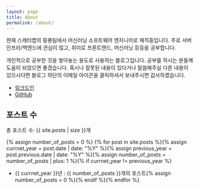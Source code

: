 ```yaml
---
layout: page
title: About
permalink: /about/
---
```


현재 스캐터랩의 핑퐁팀에서 머신러닝 소프트웨어 엔지니어로 재직중입니다. 주로 서버 인프라/백엔드에 관심이 많고, 취미로 프론트엔드, 머신러닝 등등을 공부합니다.

개인적으로 공부한 것을 쌓아놓는 용도로 사용하는 블로그입니다. 공부를 하시는 분들께 도움이 되었으면 좋겠습니다. 혹시나 잘못된 내용이 있다거나 말씀해주실 다른 내용이 있으시다면 블로그 하단의 이메일 아이콘을 클릭하셔서 보내주시면 감사하곘습니다.

* [링크드인](https://www.linkedin.com/in/jeongukjae/)
* [GitHub](https://www.github.com/jeongukjae/)

## 포스트 수

총 포스트 수: {{ site.posts | size }}개

{% assign number_of_posts = 0 %}
{% for post in site.posts %}{% assign currnet_year = post.date | date: "%Y" %}{% assign previous_year = post.previous.date | date: "%Y" %}{% assign number_of_posts = number_of_posts | plus: 1 %}{% if currnet_year != previous_year %}
* {{ currnet_year }}년 : {{ number_of_posts }}개의 포스트{% assign number_of_posts = 0 %}{% endif %}{% endfor %}
